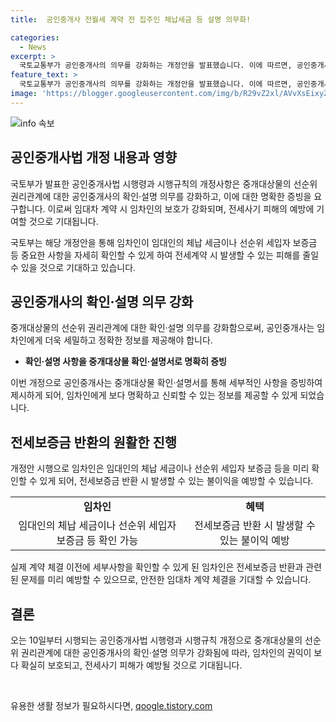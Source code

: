 ```yaml
---
title:  공인중개사 전월세 계약 전 집주인 체납세금 등 설명 의무화!

categories:
  - News
excerpt: >
  국토교통부가 공인중개사의 의무를 강화하는 개정안을 발표했습니다. 이에 따르면, 공인중개사는 임대차 계약 전 선순위 권리관계를 임차인에게 상세히 설명하고 확인받아야 합니다. 이를 통해 보증금 반환 어려움 등 주택 문제를 미리 파악하고 예방할 수 있을 것으로 예상됩니다. 10일부터 시행되며, 이를 통해 전세사기 피해 예방에 기여할 것으로 기대됩니다.
feature_text: >
  국토교통부가 공인중개사의 의무를 강화하는 개정안을 발표했습니다. 이에 따르면, 공인중개사는 임대차 계약 전 선순위 권리관계를 임차인에게 상세히 설명하고 확인받아야 합니다. 이를 통해 보증금 반환 어려움 등 주택 문제를 미리 파악하고 예방할 수 있을 것으로 예상됩니다. 10일부터 시행되며, 이를 통해 전세사기 피해 예방에 기여할 것으로 기대됩니다.
image: 'https://blogger.googleusercontent.com/img/b/R29vZ2xl/AVvXsEixyZcFfHzMRdzZMjFBmAUKJYCLCGyLL1o632UiGVXcaFdKo_bkvkuCioo0uUKlGfBVcT3P84aROyZIXSBEx3Aw5nCQ3pTgDom1WDC4m8eifvWiAmWEEVb4x6G_l8C0QH225ldMjyaFvpxGEBGNO37VmDTDMHGhJPq73UglMfDca1-0aw/s1600/blogspot.png'
---
```


<p><img src="https://blogger.googleusercontent.com/img/b/R29vZ2xl/AVvXsEixyZcFfHzMRdzZMjFBmAUKJYCLCGyLL1o632UiGVXcaFdKo_bkvkuCioo0uUKlGfBVcT3P84aROyZIXSBEx3Aw5nCQ3pTgDom1WDC4m8eifvWiAmWEEVb4x6G_l8C0QH225ldMjyaFvpxGEBGNO37VmDTDMHGhJPq73UglMfDca1-0aw/s1600/blogspot.png" alt="info 속보" /></p>

<h2 data-ke-size="size26">공인중개사법 개정 내용과 영향</h2>

<p>국토부가 발표한 공인중개사법 시행령과 시행규칙의 개정사항은 중개대상물의 선순위 권리관계에 대한 공인중개사의 확인·설명 의무를 강화하고, 이에 대한 명확한 증빙을 요구합니다. 이로써 임대차 계약 시 임차인의 보호가 강화되며, 전세사기 피해의 예방에 기여할 것으로 기대됩니다.</p>

<p data-ke-size="size16">국토부는 해당 개정안을 통해 임차인이 임대인의 체납 세금이나 선순위 세입자 보증금 등 중요한 사항을 자세히 확인할 수 있게 하여 전세계약 시 발생할 수 있는 피해를 줄일 수 있을 것으로 기대하고 있습니다.</p>

<h2 data-ke-size="size26">공인중개사의 확인·설명 의무 강화</h2>

<p>중개대상물의 선순위 권리관계에 대한 확인·설명 의무를 강화함으로써, 공인중개사는 임차인에게 더욱 세밀하고 정확한 정보를 제공해야 합니다.</p>

<ul>
    <li><b>확인·설명 사항을 중개대상물 확인·설명서로 명확히 증빙</b></li>
</ul>

<p data-ke-size="size16">이번 개정으로 공인중개사는 중개대상물 확인·설명서를 통해 세부적인 사항을 증빙하여 제시하게 되어, 임차인에게 보다 명확하고 신뢰할 수 있는 정보를 제공할 수 있게 되었습니다.</p>

<h2 data-ke-size="size26">전세보증금 반환의 원활한 진행</h2>

<p>개정안 시행으로 임차인은 임대인의 체납 세금이나 선순위 세입자 보증금 등을 미리 확인할 수 있게 되어, 전세보증금 반환 시 발생할 수 있는 불이익을 예방할 수 있습니다.</p>

<table>
    <tr>
        <td style="text-align: center; height: 17px;"><b>임차인</b></td>
        <td style="text-align: center; height: 17px;"><b>혜택</b></td>
    </tr>
    <tr>
        <td style="text-align: center; height: 17px;">임대인의 체납 세금이나 선순위 세입자 보증금 등 확인 가능</td>
        <td style="text-align: center; height: 17px;">전세보증금 반환 시 발생할 수 있는 불이익 예방</td>
    </tr>
</table>

<p data-ke-size="size16">실제 계약 체결 이전에 세부사항을 확인할 수 있게 된 임차인은 전세보증금 반환과 관련된 문제를 미리 예방할 수 있으므로, 안전한 임대차 계약 체결을 기대할 수 있습니다.</p>

<h2 data-ke-size="size26">결론</h2>

<p>오는 10일부터 시행되는 공인중개사법 시행령과 시행규칙 개정으로 중개대상물의 선순위 권리관계에 대한 공인중개사의 확인·설명 의무가 강화됨에 따라, 임차인의 권익이 보다 확실히 보호되고, 전세사기 피해가 예방될 것으로 기대됩니다.</p>

<p data-ke-size="size16">&nbsp;</p>
유용한 생활 정보가 필요하시다면, <a href="https://qoogle.tistory.com" rel="dofollow">qoogle.tistory.com</a>


